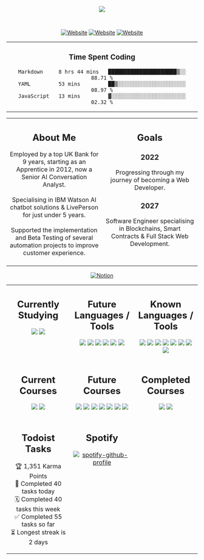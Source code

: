 <!-- Start Title Section -->

<div align="center">

<a href="https://github.com/liamfrazer/"><img src="https://readme-typing-svg.herokuapp.com?size=50&duration=4500&color=DB5631&center=true&vCenter=true&width=900&lines=Liam+Frazer;Senior+AI+Conversation+Analyst;%F0%9F%9A%80%F0%9F%9A%80%F0%9F%9A%80;Future+Software+Engineer"></a>

</div>
<div align="center">
<br />

[![Website](https://img.shields.io/website?label=frz.dev&style=for-the-badge&url=https%3A%2F%2Ffrz.dev)](https://frz.dev)
[![Website](https://img.shields.io/website?label=liamfrazer.com&style=for-the-badge&url=https%3A%2F%2Fliamfrazer.com)](https://liamfrazer.com)
[![Website](https://img.shields.io/website?label=adaptoken.com&style=for-the-badge&url=https%3A%2F%2Fadaptoken.com)](https://adaptoken.com)

</div>

<!-- End Title Section -->

<table><tr><td valign="top" width="100%">
<div align="center">

### Time Spent Coding

<!--START_SECTION:waka-->

```text
Markdown     8 hrs 44 mins   ██████████████████████▒░░   88.71 %
YAML         53 mins         ██▒░░░░░░░░░░░░░░░░░░░░░░   08.97 %
JavaScript   13 mins         ▓░░░░░░░░░░░░░░░░░░░░░░░░   02.32 %
```

<!--END_SECTION:waka-->
</div>
</td></tr></table>

<table>
<tr>
<td valign="top" width="50%">
<div align="center">

## About Me

<div align="center">
Employed by a top UK Bank for 9 years, starting as an Apprentice in 2012, now a Senior AI Conversation Analyst.
</div>
<br />
<div align="center">
Specialising in IBM Watson AI chatbot solutions & LivePerson for just under 5 years.
</div>
<br />
<div align="center">
Supported the implementation and Beta Testing of several automation projects to improve customer experience.
</div>
<br />

</div>
</td>

<td valign="top" width="50%">
<div align="center">

## Goals

<div align="center">

### 2022

Progressing through my journey of becoming a Web Developer.

</div>

<div align="center">

### 2027

Software Engineer specialising in Blockchains, Smart Contracts & Full Stack Web Development.

</div>

</td></tr></table>

<div align="center">

[<img align="center" alt="Notion" src="https://img.shields.io/badge/Track_my_Course_Progression_via_Notion-%23000000.svg?style=for-the-badge&logo=notion&logoColor=white" />][notion]

</div>
<table>
<!-- Start Knowledge Section -->
<tr><td valign="top" width="33%">

<div align="center">

## Currently Studying

[![](https://img.shields.io/badge/Code-CSS3-informational?style=flat&logo=css3&idea&logoColor=white&color=1572B6)][css3]
[![](https://img.shields.io/badge/Code-JavaScript-informational?style=flat&logo=javascript&idea&logoColor=white&color=F7DF1E)][javascript]

</div>
</td><td valign="top" width="33%">

<div align="center">

## Future Languages / Tools

[![](https://img.shields.io/badge/Code-Node.js-informational?style=flat&logo=node.js&idea&logoColor=white&color=6DA55F)][node.js]
[![](https://img.shields.io/badge/Code-React-informational?style=flat&logo=react&idea&logoColor=white&color=61DAFB)][react]
[![](https://img.shields.io/badge/Code-Solidity-informational?style=flat&logo=solidity&idea&logoColor=white&color=363636)][solidity]
[![](https://img.shields.io/badge/Code-Next.js-informational?style=flat&logo=next.js&idea&logoColor=white&color=20232A)][next.js]
[![](https://img.shields.io/badge/Code-C-informational?style=flat&logo=c&idea&logoColor=white&color=00599C)][c]
[![](https://img.shields.io/badge/Code-Python-informational?style=flat&logo=python&idea&logoColor=white&color=ffdd54)][python]

</div>
</td><td valign="top" width="33%">

<div align="center">

## Known Languages / Tools

[![](https://img.shields.io/badge/Code-HTML5-informational?style=flat&logo=html5&idea&logoColor=white&color=E34F26)][html5]
[![](https://img.shields.io/badge/Code-Markdown-informational?style=flat&logo=markdown&idea&logoColor=white&color=000000)][markdown]
[![](https://img.shields.io/badge/Editor-VS_Code-informational?style=flat&logo=visual-studio-code&idea&logoColor=white&color=0078D7)][vscode]
[![](https://img.shields.io/badge/Projects-Jira-informational?style=flat&logo=jira&idea&logoColor=white&color=0A0FFF)][jira]
[![](https://img.shields.io/badge/Tools-Git-informational?style=flat&logo=git&idea&logoColor=white&color=F05033)][git]
[![](https://img.shields.io/badge/Repos-GitHub-informational?style=flat&logo=github&idea&logoColor=white&color=20232A)][github]
[![](https://img.shields.io/badge/Notes-Obsidian-informational?style=flat&logo=obsidian&idea&logoColor=white&color=8B77DE)][obsidian]
[![](https://img.shields.io/badge/Kanban-Notion-informational?style=flat&logo=notion&idea&logoColor=white&color=FFFFFF)][obsidian]

</div>
</td></tr>
<!-- End Knowledge Section -->

<!-- Start Courses Section -->
<tr><td valign="top" width="33%">
<div align="center">

## Current Courses

[![](https://img.shields.io/badge/Course-The_Odin_Project-informational?style=flat&idea&logoColor=white&color=E3B465)][top]
[![](https://img.shields.io/badge/Course-The_Complete_JavaScript_Course-informational?style=flat&logo=Udemy&idea&logoColor=white&color=A435F0)][cjs]

</div>
</td><td valign="top" width="33%">

<div align="center">

## Future Courses

[![](https://img.shields.io/badge/Course-Full_Stack_Open_2022-informational?style=flat&idea&logoColor=white&color=F9F9F9)][fso2022]
[![](https://img.shields.io/badge/Course-Harvard_CS50X-informational?style=flat&logo=edx&idea&logoColor=white&color=02262B)][cs50x]
[![](https://img.shields.io/badge/Course-Harvard_CS50W-informational?style=flat&logo=edx&idea&logoColor=white&color=02262B)][cs50w]
[![](https://img.shields.io/badge/Course-The_Complete_NFT_Web_Dev_Course-informational?style=flat&logo=Udemy&idea&logoColor=white&color=A435F0)][nftweb]
[![](https://img.shields.io/badge/Course-Solidity_and_Ethereum_in_React-informational?style=flat&logo=Udemy&idea&logoColor=white&color=A435F0)][soliditycourse]
[![](https://img.shields.io/badge/Course-Automate_the_Boring_Stuff-informational?style=flat&logo=Udemy&idea&logoColor=white&color=A435F0)][automateboring]
[![](https://img.shields.io/badge/Course-The_Self_Taught_Programmer-informational?style=flat&logo=Udemy&idea&logoColor=white&color=A435F0)][selftaught]

</div>
</td><td valign="top" width="33%">

<div align="center">

## Completed Courses

[![](https://img.shields.io/badge/Course-Learning_How_to_Learn-informational?style=flat&logo=Coursera&idea&logoColor=white&color=0056D2)][lhtl]
[![](https://img.shields.io/badge/Course-3_MTA_Fundamentals-informational?style=flat&logo=microsoft&idea&logoColor=white&color=258FFA)][mta]

</div>
</td></tr>
<tr>
<td valign="top" width="33%">
<div align="center">

## Todoist Tasks

<!-- TODO-IST:START -->
🏆  1,351 Karma Points           
🌸  Completed 40 tasks today           
🗓  Completed 40 tasks this week           
✅  Completed 55 tasks so far           
⏳  Longest streak is 2 days
<!-- TODO-IST:END -->
</div>
</td>

<td valign="top" width="33%">
<div align="center">

## Spotify

[![spotify-github-profile](https://spotify-github-profile.vercel.app/api/view?uid=vqx5mlye3082kyufb55ttvm6u&cover_image=false&theme=default&bar_color=2b9027&bar_color_cover=true)](https://github.com/kittinan/spotify-github-profile)

</div>
</td>
<td valign="top" width="33%">
<div align="center">

</td>
</tr></table>

<!-- End Courses Section -->

<!-- Start Links Section -->

[vscode]: https://code.visualstudio.com/
[top]: https://theodinproject.com/
[git]: https://git-scm.com/
[github]: https://github.com/
[node.js]: https://nodejs.org/
[react]: https://reactjs.org/
[html5]: https://developer.mozilla.org/en-US/docs/Glossary/HTML5/
[css3]: https://developer.mozilla.org/en-US/docs/Glossary/CSS/
[javascript]: https://developer.mozilla.org/en-US/docs/Web/JavaScript/
[solidity]: https://docs.soliditylang.org/
[lhtl]: https://www.coursera.org/learn/learning-how-to-learn/
[ibmwatson]: https://www.ibm.com/uk-en/watson/
[liveperson]: https://www.liveperson.com/
[jira]: https://www.atlassian.com/software/jira/
[next.js]: https://nextjs.org/
[json]: https://www.json.org/json-en.html/
[servicenow]: https://servicenow.com/
[cjs]: https://www.udemy.com/course/the-complete-javascript-course/
[cdi]: https://www.conversationdesigninstitute.com/courses.html/
[mta]: https://support.microsoft.com/en-us/topic/earn-a-microsoft-technology-associate-mta-certification-357215d0-31ce-0620-feba-1bb60165b770/
[python]: https://www.python.org/
[cs50x]: https://www.edx.org/course/introduction-computer-science-harvardx-cs50x/
[cs50w]: https://www.edx.org/course/cs50s-web-programming-with-python-and-javascript?index=product&queryID=5c44c1c1d4f5a81bb7d4170208bb07b1&position=1/
[c]: https://en.wikipedia.org/wiki/C_(programming_language)/
[notion]: https://liamfrazer.notion.site/Software-Engineer-Journey-0c3796b414184465aa1aa8fda6ea32a1/
[nftweb]: https://www.udemy.com/course/the-complete-nft-web-developer-course-zero-to-professional/
[soliditycourse]: https://www.udemy.com/course/solidity-ethereum-in-react-next-js-the-complete-guide/
[selftaught]: https://www.udemy.com/course/self-taught-programmer/
[automateboring]: https://www.udemy.com/course/automate/
[obsidian]: https://github.com/liamfrazer/Obsidian-Notes
[fso2022]: https://fullstackopen.com/en/
[markdown]: https://daringfireball.net/projects/markdown/

<!-- End Links Section -->
